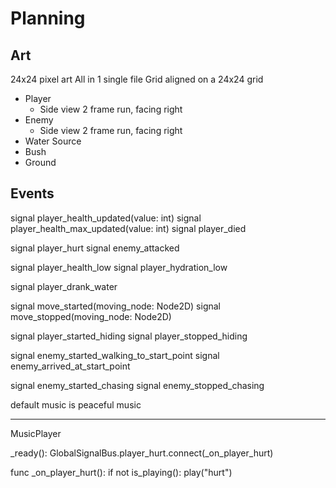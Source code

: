 # Planning

## Art

24x24 pixel art
All in 1 single file
Grid aligned on a 24x24 grid

- Player
  - Side view 2 frame run, facing right
- Enemy
  - Side view 2 frame run, facing right
- Water Source
- Bush
- Ground

## Events

signal player_health_updated(value: int)
signal player_health_max_updated(value: int)
signal player_died

signal player_hurt
signal enemy_attacked

signal player_health_low
signal player_hydration_low

signal player_drank_water

signal move_started(moving_node: Node2D)
signal move_stopped(moving_node: Node2D)

signal player_started_hiding
signal player_stopped_hiding

signal enemy_started_walking_to_start_point
signal enemy_arrived_at_start_point

signal enemy_started_chasing
signal enemy_stopped_chasing




default music is peaceful music

---

MusicPlayer

_ready():
  GlobalSignalBus.player_hurt.connect(_on_player_hurt)


func _on_player_hurt():
  if not is_playing():
    play("hurt")